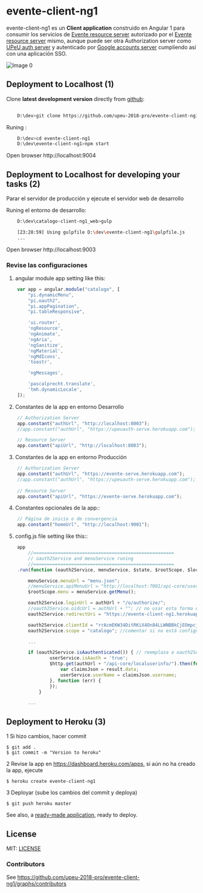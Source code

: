 # evente-client-ng1

evente-client-ng1 es un **Client application** construido en Angular 1 para consumir los servicios de [Evente resource server] autorizado por el [Evente resource server] mismo, aunque puede ser otra Authorization server como [UPeU auth server] y autenticado por [Google accounts server](https://accounts.google.com) cumpliendo así con una aplicación SSO.

[Evente resource server]: https://github.com/upeu-2018-pro/evente-serve
[UPeU auth server]:  https://github.com/upeu-001-pro/upeuauth-serve


![Image 0](https://github.com/upeu-2018-pro/evente-client-ng1/blob/master/doc/e3-client_app_catalogo_web.png)



## Deployment to Localhost (1)

Clone **latest development version** directly from [github]:

```sh
    
    D:\dev>git clone https://github.com/upeu-2018-pro/evente-client-ng1.git
```

Runing :

```sh
    D:\dev>cd evente-client-ng1
    D:\dev\evente-client-ng1>npm start
```

Open browser http://localhost:9004

## Deployment to Localhost for developing your tasks (2)

Parar el servidor de producción y ejecute el servidor web de desarrollo

Runing el entorno de desarrollo:

```sh
	D:\dev\catalogo-client-ng1_web>gulp

	[23:28:59] Using gulpfile D:\dev\evente-client-ng1\gulpfile.js
	...
```
Open browser http://localhost:9003


### Revise las configuraciones

1. angular module app setting like this:

```js
	var app = angular.module("catalogo", [
	    "pi.dynamicMenu",
	    "pi.oauth2",
	    "pi.appPagination",
	    "pi.tableResponsive",

	    'ui.router',
	    'ngResource',
	    'ngAnimate',
	    'ngAria',
	    'ngSanitize',
	    'ngMaterial',
	    'ngMdIcons',
	    'toastr',

	    'ngMessages',

	    'pascalprecht.translate',
	    'tmh.dynamicLocale',
	]);
```

2. Constantes de la app en entorno Desarrollo
```js
	// Authorization Server
	app.constant("authUrl", "http://localhost:8003");
	//app.constant("authUrl", "https://upeuauth-serve.herokuapp.com"); // puede separar

	// Resource Server
	app.constant("apiUrl", "http://localhost:8003"); 
```

3. Constantes de la app en entorno Producción
```js
	// Authorization Server
	app.constant("authUrl", "https://evente-serve.herokuapp.com");
	//app.constant("authUrl", "https://upeuauth-serve.herokuapp.com"); // puede separar
	
	// Resource Server
	app.constant("apiUrl", "https://evente-serve.herokuapp.com"); 
```

4. Constantes opcionales de la app::
```js
	// Página de inicio o de convergencia
	app.constant("homeUrl", "http://localhost:9001"); 

```


5. config.js file setting like this::
```js
	app
		//====================================================
		// oauth2Service and menuService runing
		//====================================================
	.run(function (oauth2Service, menuService, $state, $rootScope, $location, authUrl, $window, userService, $http) {

        menuService.menuUrl = "menu.json";
        //menuService.apiMenuUrl = "http://localhost:7001/api-core/usermenu/";
        $rootScope.menu = menuService.getMenu();

        oauth2Service.loginUrl = authUrl + "/o/authorize/";
        //oauth2Service.oidcUrl = authUrl + ""; // no usar esta forma de traer datos del user
        oauth2Service.redirectUri = "https://evente-client-ng1.herokuapp.com"; // si colocas, colocar tal cual está registrado en al app http://localhost:9003

        oauth2Service.clientId = "rrAcmEKW34DitRKiX4On84LLWNBBkCjEOmpcjmL3";
        oauth2Service.scope = "catalogo"; //comentar si no está configurado

	    ...

		if (oauth2Service.isAauthenticated()) { // reemplaza a oauth2Service.oidcUrl
                userService.isAauth = 'true';
                $http.get(authUrl + "/api-core/localuserinfo/").then(function (result) {
                    var claimsJson = result.data;
                    userService.userName = claimsJson.username;
                }, function (err) {
                });
            }

		...
```

## Deployment to Heroku  (3)

1 Si hizo cambios, hacer commit

    $ git add .
    $ git commit -m "Version to heroku"

2 Revise la app en https://dashboard.heroku.com/apps, si aún no ha creado la app, ejecute

    $ heroku create evente-client-ng1

3 Deployar (sube los cambios del commit y deploya)

    $ git push heroku master


See also, a [ready-made application](https://github.com/heroku/node-js-getting-started), ready to deploy.


## License

MIT: [LICENSE](https://github.com/upeu-2018-pro/evente-client-ng1/blob/master/LICENSE)


### Contributors


See https://github.com/upeu-2018-pro/evente-client-ng1/graphs/contributors

[github]: https://github.com/upeu-2018-pro/evente-client-ng1



